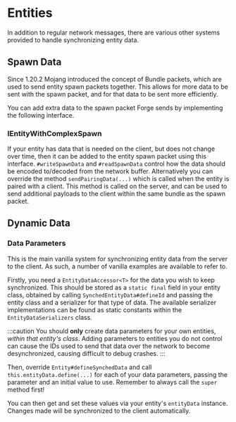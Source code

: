 Entities
========

In addition to regular network messages, there are various other systems provided to handle synchronizing entity data.

Spawn Data
----------

Since 1.20.2 Mojang introduced the concept of Bundle packets, which are used to send entity spawn packets together.
This allows for more data to be sent with the spawn packet, and for that data to be sent more efficiently.

You can add extra data to the spawn packet Forge sends by implementing the following interface.

### IEntityWithComplexSpawn
If your entity has data that is needed on the client, but does not change over time, then it can be added to the entity spawn packet using this interface. `#writeSpawnData` and `#readSpawnData` control how the data should be encoded to/decoded from the network buffer.
Alternatively you can override the method `sendPairingData(...)` which is called when the entity is paired with a client. This method is called on the server, and can be used to send additional payloads to the client within the same bundle as the spawn packet.

Dynamic Data
------------

### Data Parameters

This is the main vanilla system for synchronizing entity data from the server to the client. As such, a number of vanilla examples are available to refer to.

Firstly, you need a `EntityDataAccessor<T>` for the data you wish to keep synchronized. This should be stored as a `static final` field in your entity class, obtained by calling `SynchedEntityData#defineId` and passing the entity class and a serializer for that type of data. The available serializer implementations can be found as static constants within the `EntityDataSerializers` class.

:::caution
You should __only__ create data parameters for your own entities, _within that entity's class_.
Adding parameters to entities you do not control can cause the IDs used to send that data over the network to become desynchronized, causing difficult to debug crashes.
:::

Then, override `Entity#defineSynchedData` and call `this.entityData.define(...)` for each of your data parameters, passing the parameter and an initial value to use. Remember to always call the `super` method first!

You can then get and set these values via your entity's `entityData` instance. Changes made will be synchronized to the client automatically.
